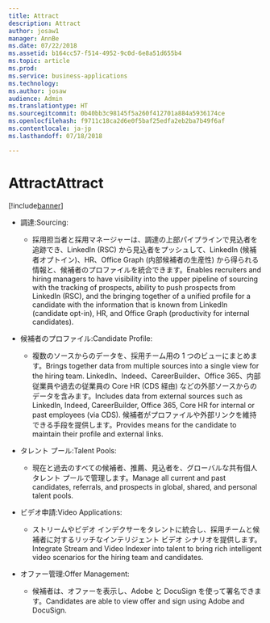 ```yaml
---
title: Attract
description: Attract
author: josaw1
manager: AnnBe
ms.date: 07/22/2018
ms.assetid: b164cc57-f514-4952-9c0d-6e8a51d655b4
ms.topic: article
ms.prod: 
ms.service: business-applications
ms.technology: 
ms.author: josaw
audience: Admin
ms.translationtype: HT
ms.sourcegitcommit: 0b40bb3c98145f5a260f412701a884a5936174ce
ms.openlocfilehash: f9711c18ca2d6e0f5baf25edfa2eb2ba7b49f6af
ms.contentlocale: ja-jp
ms.lasthandoff: 07/18/2018

---
```

#  <a name="attract"></a><span data-ttu-id="7f7bb-103">Attract</span><span class="sxs-lookup"><span data-stu-id="7f7bb-103">Attract</span></span>

[!include[banner](../../../includes/banner.md)]

-   <span data-ttu-id="7f7bb-104">調達:</span><span class="sxs-lookup"><span data-stu-id="7f7bb-104">Sourcing:</span></span>

    -   <span data-ttu-id="7f7bb-105">採用担当者と採用マネージャーは、調達の上部パイプラインで見込者を追跡でき、LinkedIn (RSC) から見込者をプッシュして、LinkedIn (候補者オプトイン)、HR、Office Graph (内部候補者の生産性) から得られる情報と、候補者のプロファイルを統合できます。</span><span class="sxs-lookup"><span data-stu-id="7f7bb-105">Enables recruiters and hiring managers to have visibility into the upper pipeline of sourcing with the tracking of prospects, ability to push prospects from LinkedIn (RSC), and the bringing together of a unified profile for a candidate with the information that is known from LinkedIn (candidate opt-in), HR, and Office Graph (productivity for internal candidates).</span></span>

-   <span data-ttu-id="7f7bb-106">候補者のプロファイル:</span><span class="sxs-lookup"><span data-stu-id="7f7bb-106">Candidate Profile:</span></span>

    -   <span data-ttu-id="7f7bb-107">複数のソースからのデータを、採用チーム用の 1 つのビューにまとめます。</span><span class="sxs-lookup"><span data-stu-id="7f7bb-107">Brings together data from multiple sources into a single view for the hiring team.</span></span> <span data-ttu-id="7f7bb-108">LinkedIn、Indeed、CareerBuilder、Office 365、内部従業員や過去の従業員の Core HR (CDS 経由) などの外部ソースからのデータを含みます。</span><span class="sxs-lookup"><span data-stu-id="7f7bb-108">Includes data from external sources such as LinkedIn, Indeed, CareerBuilder, Office 365, Core HR for internal or past employees (via CDS).</span></span> <span data-ttu-id="7f7bb-109">候補者がプロファイルや外部リンクを維持できる手段を提供します。</span><span class="sxs-lookup"><span data-stu-id="7f7bb-109">Provides means for the candidate to maintain their profile and external links.</span></span>

-   <span data-ttu-id="7f7bb-110">タレント プール:</span><span class="sxs-lookup"><span data-stu-id="7f7bb-110">Talent Pools:</span></span>

    -   <span data-ttu-id="7f7bb-111">現在と過去のすべての候補者、推薦、見込者を、グローバルな共有個人タレント プールで管理します。</span><span class="sxs-lookup"><span data-stu-id="7f7bb-111">Manage all current and past candidates, referrals, and prospects in global, shared, and personal talent pools.</span></span>

-   <span data-ttu-id="7f7bb-112">ビデオ申請:</span><span class="sxs-lookup"><span data-stu-id="7f7bb-112">Video Applications:</span></span>

    -   <span data-ttu-id="7f7bb-113">ストリームやビデオ インデクサーをタレントに統合し、採用チームと候補者に対するリッチなインテリジェント ビデオ シナリオを提供します。</span><span class="sxs-lookup"><span data-stu-id="7f7bb-113">Integrate Stream and Video Indexer into talent to bring rich intelligent video scenarios for the hiring team and candidates.</span></span>

-   <span data-ttu-id="7f7bb-114">オファー管理:</span><span class="sxs-lookup"><span data-stu-id="7f7bb-114">Offer Management:</span></span>

    -   <span data-ttu-id="7f7bb-115">候補者は、オファーを表示し、Adobe と DocuSign を使って署名できます。</span><span class="sxs-lookup"><span data-stu-id="7f7bb-115">Candidates are able to view offer and sign using Adobe and DocuSign.</span></span>

